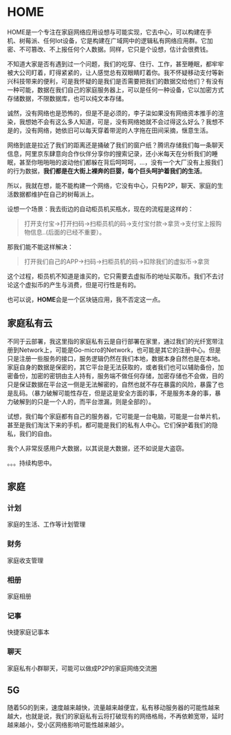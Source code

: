 # HOME

HOME是一个专注在家庭网络应用设想与可能实现，它去中心，可以构建在手机、树莓派、任何Iot设备，它是构建在广域网中的逻辑私有网络应用群。它加密、不可篡改、不上报任何个人数据。同样，它只是个设想，估计会很费钱。

不知道大家是否有遇到过一个问题，我们的吃穿、住行、工作，甚至睡眠，都牢牢被大公司盯着，盯得紧紧的，让人感觉总有双眼睛盯着你。我不怀疑移动支付等新兴科技带来的便利，可是我怀疑的是我们是否需要把我们的数据交给他们？有没有一种可能，数据在我们自己的家庭服务器上，可以是任何一种设备，它以加密方式存储数据，不限数据库，也可以纯文本存储。

诚然，没有网络也是恐怖的，但是不是必须的，李子柒如果没有网络资本推手的渲染，我想她不会有这么多人知道，可是，没有网络她就不会过得这么好么？我想不是的，没有网络，她依旧可以每天穿着带泥的人字拖在田间采摘，惬意生活。

网络到底是拉近了我们的距离还是捅破了我们的窗户纸？腾讯存储我们每一条聊天信息，阿里京东肆意向合作伙伴分享你的搜索记录，还小米每天在分析我们的睡眠，甚至你啪啪啪的波动他们都躲在背后呵呵呵，...，没有一个大厂没有上报我们的行为数据，**我们都是在大街上裸奔的巨婴，每个巨头呵护着我们的生活**。

所以，我就在想，能不能构建一个网络，它没有中心，只有P2P，聊天、家庭的生活数据都维护在自己的树莓派上。

设想一个场景：我去街边的自动柜员机买瓶水，现在的流程是这样的：

> 打开支付宝->打开扫码->扫柜员机的码->支付宝付款->拿货->支付宝上报购物信息..(后面的已经不重要）。

那我们能不能这样解决：

> 打开我们自己的APP->扫码->扫柜员机的码->扣除我们的虚拟币->拿货

这个过程，柜员机不知道是谁买的，它只需要去虚拟币的地址买取币。我们不去讨论这个虚拟币的产生与消费，但是可行性是有的。

也可以说，**HOME**会是一个区块链应用，我不否定这一点。

## 家庭私有云

不同于云部署，我这里指的家庭私有云是自行部署在家里，通过我们的光纤宽带注册到Network上，可能是Go-micro的Network，也可能是其它的注册中心。但是只是注册一些服务的接口，服务逻辑仍然在我们本地，数据本身自然也是在本地。家庭自身的数据是保密的，其它平台是无法获取的，或者我们也可以辅助备份，加密备份，加密的密钥由主人持有，服务端不做任何存储，加密存储也不会做，目的只是保证数据在平台这一侧是无法解密的，自然也就不存在暴露的风险，暴露了也是乱码。（暴力破解可能性存在，但是这是安全方面的事，不是服务本身的事，暴力破解到的只是一个人的，而平台泄漏，则是全部的）。

试想，我们每个家庭都有自己的服务器，它可能是一台电脑，可能是一台单片机，甚至是我们淘汰下来的手机，都可能是我们的私有人中心。它们保护着我们的隐私，我们的自由。

我个人非常反感用户大数据，以其说是大数据，还不如说是大盗窃。

。。。持续构思中。

## 家庭

### 计划

家庭的生活、工作等计划管理

### 财务

家庭收支管理

### 相册

家庭相册

### 记事

快捷家庭记事本

### 聊天

家庭私有小群聊天，可能可以做成P2P的家庭网络交流圈

## 5G

随着5G的到来，速度越来越快，流量越来越便宜，私有移动服务器的可能性越来越大，也就是说，我们的家庭私有云将打破现有的网络格局，不再依赖宽带，延时越来越小，受小区网络影响可能性越来越少。
